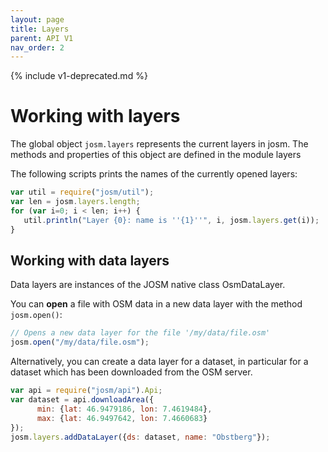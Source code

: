 ```yaml
---
layout: page
title: Layers
parent: API V1
nav_order: 2
---
```


{% include v1-deprecated.md %}

# Working with layers

The global object `josm.layers` represents the current layers in josm. The methods
and properties of this object are defined in the module <a data-js-object="module:josm/layers">layers</a>

The following scripts prints the names of the currently opened layers:

```js
var util = require("josm/util");
var len = josm.layers.length;
for (var i=0; i < len; i++) {
   util.println("Layer {0}: name is ''{1}''", i, josm.layers.get(i));
}
```

## Working with data layers

Data layers are instances of the JOSM native class <a data-josm-class="org.openstreetmap.josm.gui.layer.OsmDataLayer">OsmDataLayer</a>.

You can **open** a file with OSM data in a new data layer with the method
`josm.open()`:

```js
// Opens a new data layer for the file '/my/data/file.osm'
josm.open("/my/data/file.osm");
```

Alternatively, you can create a data layer for a dataset, in particular for a dataset
which has been <a data-js-object="class:Api">downloaded</a> from the OSM server.

```js
var api = require("josm/api").Api;
var dataset = api.downloadArea({
      min: {lat: 46.9479186, lon: 7.4619484}, 
      max: {lat: 46.9497642, lon: 7.4660683}  
});
josm.layers.addDataLayer({ds: dataset, name: "Obstberg"});
```

